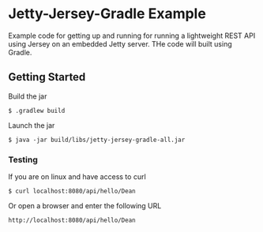 # Jetty-Jersey-Gradle Example

Example code for getting up and running for running a lightweight REST API using Jersey on an embedded Jetty server.  THe code will built using Gradle.

## Getting Started

Build the jar
```
$ .gradlew build
```

Launch the jar
```
$ java -jar build/libs/jetty-jersey-gradle-all.jar
```

### Testing

If you are on linux and have access to curl 
```
$ curl localhost:8080/api/hello/Dean
```

Or open a browser and enter the following URL
```
http://localhost:8080/api/hello/Dean
```